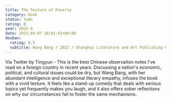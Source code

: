 ```yaml
---
title: The Texture of Poverty
category: book
status: todo
rating: 0
year: 2022-4
date: 2023-04-07 20:01:43+08:00
douban:
  rating: 8.5
  subtitle: Wang Bang / 2022 / Shanghai Literature and Art Publishing House
---
```


Via Twitter by Tingyun - This is the best Chinese observation notes I've read on a foreign country in recent years. Discussing a nation's economic, political, and cultural issues could be dry, but Wang Bang, with her abundant intelligence and exceptional literary empathy, infuses the book with a vivid texture. It feels like a stand-up comedy that deals with serious topics yet frequently makes you laugh, and it also offers sober reflections on why our circumstances fail to foster the same mechanisms.

